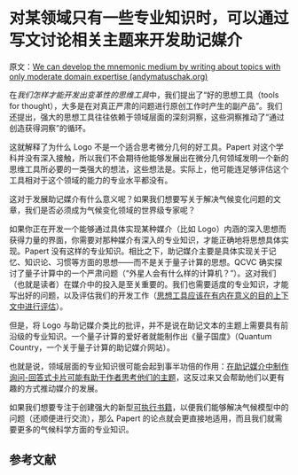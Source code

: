 # 对某领域只有一些专业知识时，可以通过写文讨论相关主题来开发助记媒介

原文：[We can develop the mnemonic medium by writing about topics with only moderate domain expertise (andymatuschak.org)](https://notes.andymatuschak.org/z6LEquSV2snbPHMcZ1ViRNVpVqXUP6uJRq9sB)

在*我们怎样才能开发出变革性的思维工具*中，我们提出了“好的思想工具（tools for thought），大多是在对真正严肃的问题进行原创工作时产生的副产品”。我们还提出，强大的思想工具往往依赖于领域层面的深刻洞察，这些洞察推动了“通过创造获得洞察”的循环。

这就解释了为什么 Logo 不是一个适合思考微分几何的好工具。Papert 对这个学科并没有深入接触，所以我们不会期待他能够发展出在微分几何领域发明一个新的思维工具所必要的一类强大的想法，这些想法是。实际上，他可能连足够评估这个工具相对于这个领域的能力的专业水平都没有。

这对于发展助记媒介有什么意义呢？如果我们想要写关于解决气候变化问题的文章，我们是否必须成为气候变化领域的世界级专家呢？

如果你正在开发一个能够通过具体实现某种媒介（比如 Logo）内涵的深入思想而获得力量的界面，你需要对那种媒介有深入的专业知识，才能正确地将思想具体实现。Papert 没有这样的专业知识。相比之下，助记媒介主要是具体实现关于记忆、知识论、习惯等方面的思想——而不是关于量子计算的思想。QCVC 确实探讨了量子计算中的一个严肃问题（“外星人会有什么样的计算机？”）。这对我们（也就是读者）在媒介中的投入是至关重要的。我们也需要适度的专业知识，才能写出好的问题，以及评估我们的开发工作（[思想工具应该在有内在意义的目的上下文中进行评估](https://notes.andymatuschak.org/z494jinM6aNqjzLuVenhH3tkgMWuDgzby3odm)）。

但是，将 Logo 与助记媒介类比的批评，并不是说在助记文本的主题上需要具有前沿级的专业知识。一个量子计算的爱好者就能制作出《量子国度》（Quantum Country，一个关于量子计算的助记媒介网站）。

也就是说，领域层面的专业知识很可能会起到事半功倍的作用：[在助记媒介中制作询问-回答式卡片可能有助于作者思考他们的主题](https://notes.andymatuschak.org/z5NRACdMmrg8YjKmcjse5zkrUCj4fvhmH1W8h)，这反过来又会帮助他们以更有趣的方式推动媒介的发展。

如果我们想要专注于创建强大的新型[可执行书籍](https://notes.andymatuschak.org/z2UKZTkAbLUKR85d92gqB7ahoxcS2tpB2ah2)，以便我们能够解决气候模型中的问题（还顺便进行交流），那么 Papert 的论点就会更直接地适用，而且我们就需要更多的气候科学方面的专业知识。

## 参考文献